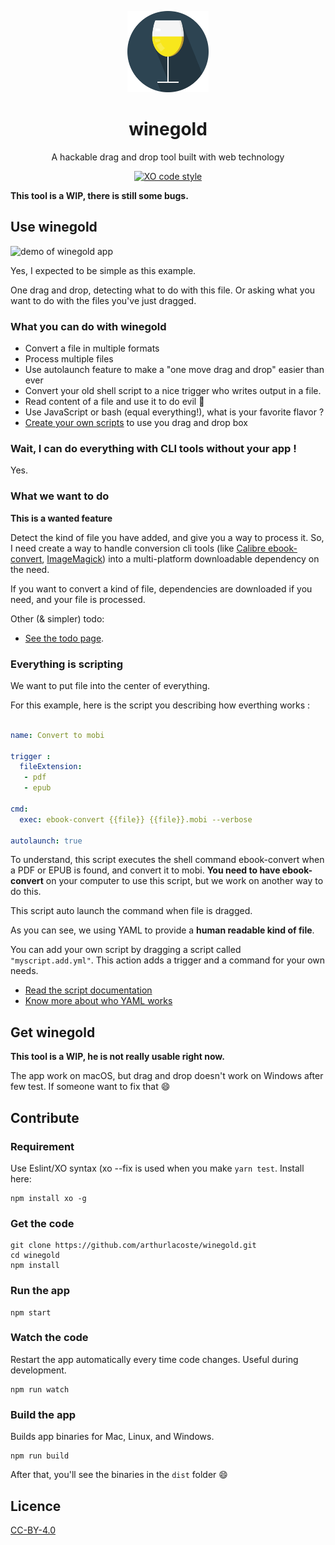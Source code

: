 <p align="center">
  <img src="src/assets/img/logo.svg" height="130">
  <h1 align="center">winegold</h1>
  <p align="center">A hackable drag and drop tool built with web technology<p>
  <p align="center"><a href="https://github.com/sindresorhus/xo"><img src="https://img.shields.io/badge/code_style-XO-5ed9c7.svg" alt="XO code style"></a></p>
</p>

**This tool is a WIP, there is still some bugs.**

## Use winegold

![demo of winegold app](src/assets/img/demo.gif)

Yes, I expected to be simple as this example.

One drag and drop, detecting what to do with this file. Or asking what you want to do with the files you've just dragged.

### What you can do with winegold

- Convert a file in multiple formats
- Process multiple files
- Use autolaunch feature to make a "one move drag and drop" easier than ever
- Convert your old shell script to a nice trigger who writes output in a file.
- Read content of a file and use it to do evil :see_no_evil:
- Use JavaScript or bash (equal everything!), what is your favorite flavor ?
- [Create your own scripts](docs/scripts.md) to use you drag and drop box

### Wait, I can do everything with CLI tools without your app !

Yes.

### What we want to do

**This is a wanted feature**

Detect the kind of file you have added, and give you a way to process it. So, I need create a way to handle conversion cli tools (like [Calibre ebook-convert](ebook-convert), [ImageMagick](https://github.com/ImageMagick/ImageMagick)) into a multi-platform downloadable dependency on the need.

If you want to convert a kind of file, dependencies are downloaded if you need, and your file is processed.

Other (& simpler) todo:

- [See the todo page](docs/todo.md).

### Everything is scripting

We want to put file into the center of everything.

For this example, here is the script you describing how everthing works :

```yaml

name: Convert to mobi

trigger :
  fileExtension:
   - pdf
   - epub

cmd:
  exec: ebook-convert {{file}} {{file}}.mobi --verbose

autolaunch: true

```

To understand, this script executes the shell command ebook-convert when a PDF or EPUB is found, and convert it to mobi. **You need to have ebook-convert** on your computer to use this script, but we work on another way to do this.

This script auto launch the command when file is dragged.

As you can see, we using YAML to provide a **human readable  kind of file**.

You can add your own script by dragging a script called `"myscript.add.yml"`. This action adds a trigger and a command for your own needs.

- [Read the script documentation](docs/scripts.md)
- [Know more about who YAML works](https://yaml.irz.fr)
## Get winegold

**This tool is a WIP, he is not really usable right now.**

The app work on macOS, but drag and drop doesn't work on Windows after few test. If someone want to fix that :smile:


## Contribute

### Requirement

Use Eslint/XO syntax (xo --fix is used when you make `yarn test`. Install here:

```
npm install xo -g
```

### Get the code

```
git clone https://github.com/arthurlacoste/winegold.git
cd winegold
npm install
```

### Run the app

```
npm start
```

### Watch the code

Restart the app automatically every time code changes. Useful during development.

```
npm run watch
```
### Build the app

Builds app binaries for Mac, Linux, and Windows.

```
npm run build
```

After that, you'll see the binaries in the `dist` folder :smile:

## Licence
[CC-BY-4.0](https://creativecommons.org/licenses/by/4.0/)
